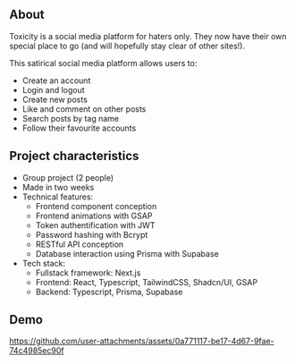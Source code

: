 ## About

Toxicity is a social media platform for haters only. They now have their own special place to go (and will hopefully stay clear of other sites!).

This satirical social media platform allows users to: 
- Create an account 
- Login and logout
- Create new posts 
- Like and comment on other posts
- Search posts by tag name
- Follow their favourite accounts


## Project characteristics

- Group project (2 people)
- Made in two weeks
- Technical features:
    - Frontend component conception
    - Frontend animations with GSAP
    - Token authentification with JWT
    - Password hashing with Bcrypt
    - RESTful API conception
    - Database interaction using Prisma with Supabase
- Tech stack: 
    - Fullstack framework: Next.js
    - Frontend: React, Typescript, TailwindCSS, Shadcn/UI, GSAP
    - Backend: Typescript, Prisma, Supabase


## Demo

https://github.com/user-attachments/assets/0a771117-be17-4d67-9fae-74c4985ec90f
